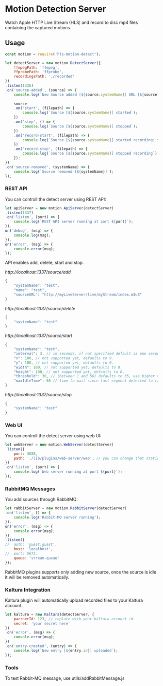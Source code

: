 

# Motion Detection Server
Watch Apple HTTP Live Stream (HLS) and record to disc mp4 files containing the captured motions.


## Usage

```javascript
const motion = require('hls-motion-detect');

let detectServer = new motion.DetectServer({
	ffmpegPath: 'ffmpeg', 
	ffprobePath: 'ffprobe', 
	recordingsPath: './recorded'
})
.listen(1336)
.on('source-added', (source) => {
	console.log(`New Source added [${source.systemName}] URL [${source.sourceURL}]`);
	
	source
	.on('start', (filepath) => {
		console.log(`Source [${source.systemName}] started`);
	})
	.on('stop', () => {
		console.log(`Source [${source.systemName}] stopped`);
	})
	.on('record-start', (filepath) => {
		console.log(`Source [${source.systemName}] started recording: ${filepath}`);
	})
	.on('record-stop', (filepath) => {
		console.log(`Source [${source.systemName}] stopped recording`);
	});
})
.on('source-removed', (systemName) => {
	console.log(`Source removed [${systemName}]`);
});
```

### REST API
You can controll the detect server using REST API:
```javascript
let apiServer = new motion.ApiServer(detectServer)
.listen(1337)
.on('listen', (port) => {
	console.log(`REST API server running at port ${port}`);
}).
on('debug', (msg) => {
	console.log(msg);
}).
on('error', (msg) => {
	console.error(msg);
});
```
API enables add, delete, start and stop.

*http://localhost:1337/source/add*
```javascript
{
	"systemName": "test",
	"name": "test",
	"sourceURL": "http://myLiveServer/live/myStream/index.m3u8"
}
```

*http://localhost:1337/source/delete*
```javascript
{
	"systemName": "test"
}
```

*http://localhost:1337/source/start*
```javascript
{
	"systemName": "test",
	"interval": 3, // in seconds, if not specified default is one second.
	"x": 100, // not supported yet, defaults to 0.
	"y": 100, // not supported yet, defaults to 0.
	"width": 100, // not supported yet, defaults to 0.
	"height": 100, // not supported yet, defaults to 0.
	"threshold": 30, // (between 1 and 50) defaults to 35, use higher value to increase sensitivity and lower value to decrease sensitivity.
	"maxIdleTime": 60 // time to wait since last segment detected to raise idle event (Used by RabbitMQ to remove the source).
}
```

*http://localhost:1337/source/stop*
```javascript
{
	"systemName": "test"
}
```


### Web UI
You can controll the detect server using web UI:
```javascript
let webServer = new motion.WebServer(detectServer)
.listen({
	port: 3888,
	path: './lib/plugins/web-server/web', // you can change that static path to your own web folder
})
.on('listen', (port) => {
	console.log(`Web server running at port ${port}`);
});
```

### RabbitMQ Messages
You add sources through RabbitMQ:
```javascript
let rabbitServer = new motion.RabbitServer(detectServer)
.on('listen', () => {
	console.log('Rabbit-MQ server running');
}).
on('error', (msg) => {
	console.error(msg);
})
.listen({
//	auth: 'guest:guest',
	host: 'localhost',
//	port: 5672,
	queue: 'stream-queue'
});
```
RabbitMQ plugins supports only adding new source, once the source is idle it will be removed automatically.


### Kaltura Integration
Kaltura plugin will automatically upload recorded files to your Kaltura account.
```javascript
let kaltura = new Kaltura(detectServer, {
	partnerId: 123, // replace with your Kaltura account id
	secret: 'your secret here'
})
.on('error', (msg) => {
	console.error(msg);
})
.on('entry-created', (entry) => {
	console.log(`New entry [${entry.id}] uploaded`);
});
```


### Tools

To test Rabbit-MQ message, use utils/addRabbitMessage.js